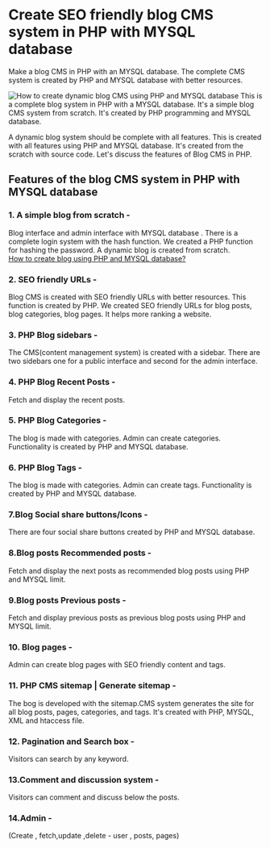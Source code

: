 # Create SEO friendly blog CMS system in PHP with MYSQL database
Make a blog CMS in PHP with an MYSQL database. The complete CMS system is created by PHP and MYSQL database with better resources. 


<img class="img-center" src="https://technosmarter.com//assets/images/how-to-create-dynamic-blog-cms-in-php-with-mysql-database.jpg"  alt="How to create dynamic blog CMS using PHP and MYSQL database">
This is a complete blog system in PHP with a MYSQL database. It's a simple blog CMS system from scratch. It's created by PHP programming and MYSQL database.

A dynamic blog system should be complete with all features. This is created with all features using PHP and MYSQL database. It's created from the scratch with source code. Let's discuss the features of Blog CMS in PHP. 

<h2> Features of the blog CMS system in PHP with MYSQL database</h2> 

 <h3>1. A simple blog from scratch -</h3> Blog interface and admin interface with MYSQL database . There is a complete login system with the hash function. We created a PHP function for hashing the password. A dynamic blog is created from scratch.
 <br>
<a href="https://technosmarter.com/php/how-to-create-blog-using-php-and-mysql-database">How to create blog using PHP and MYSQL database?</a>

<h3>2. SEO friendly URLs -</h3>Blog CMS is created with SEO friendly URLs with better resources. This function is created by PHP. 
We created SEO friendly URLs for blog posts, blog categories, blog pages. It helps more ranking a website. 
<h3>3. PHP Blog sidebars -</h3> The CMS(content management system) is created with a sidebar. There are two sidebars one for a public interface and second for the admin interface. 
<h3>4. PHP Blog Recent Posts -</h3> Fetch and display the recent posts. 

<h3>5. PHP Blog Categories -</h3>The blog is made with categories. Admin can create categories. Functionality is created by PHP and MYSQL database. 


<h3>6. PHP Blog Tags -</h3>The blog is made with categories. Admin can create tags. Functionality is created by PHP and MYSQL database. 

<h3>7.Blog Social share buttons/Icons  -</h3> There are four social share buttons created by PHP and MYSQL database. 
<h3>8.Blog posts Recommended posts  -</h3>Fetch and display the next posts as recommended blog posts using PHP and MYSQL limit. 
<h3>9.Blog posts Previous posts  -</h3>Fetch and display previous posts as previous blog posts using PHP and MYSQL limit. 
<h3>10. Blog pages  -</h3>Admin can create blog pages with SEO friendly content and tags.

<h3>11. PHP CMS sitemap | Generate sitemap  -</h3> The bog is developed with the sitemap.CMS system generates the site for all blog posts, pages, categories, and tags. It's created with PHP, MYSQL, XML and htaccess file. 

<h3>12. Pagination and Search box -</h3> Visitors can search by any keyword. 

<h3>13.Comment and discussion system -</h3>
Visitors can comment and discuss below the posts. 

<h3>14.Admin  -</h3> 
(Create , fetch,update ,delete - user , posts, pages)


